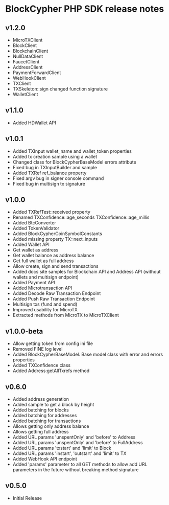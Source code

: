 BlockCypher PHP SDK release notes
=================================

v1.2.0
------
* MicroTXClient
* BlockClient
* BlockchainClient
* NullDataClient
* FaucetClient
* AddressClient
* PaymentForwardClient
* WebHookClient
* TXClient
* TXSkeleton::sign changed function signature
* WalletClient

v1.1.0
------
* Added HDWallet API

v1.0.1
------

* Added TXInput wallet_name and wallet_token properties
* Added tx creation sample using a wallet
* Changed class for BlockCypherBaseModel errors attribute
* Fixed bug in TXInputBuilder and sample
* Added TXRef ref_balance property
* Fixed argv bug in signer console command
* Fixed bug in multisign tx signature

v1.0.0
------

* Added TXRefTest::received property
* Renamed TXConfidence::age_seconds TXConfidence::age_millis
* Added BtcConverter
* Added TokenValidator
* Added BlockCypherCoinSymbolConstants
* Added missing property TX::next_inputs
* Added Wallet API
* Get wallet as address
* Get wallet balance as address balance
* Get full wallet as full address
* Allow create, sign and send transactions
* Added docs site samples for Blockchain API and Address API (without wallets and multisign endpoint)
* Added Payment API
* Added Microtransaction API
* Added Decode Raw Transaction Endpoint
* Added Push Raw Transaction Endpoint
* Multisign txs (fund and spend)
* Improved usability for MicroTX
* Extracted methods from MicroTX to MicroTXClient

v1.0.0-beta
-----------

* Allow getting token from config ini file
* Removed FINE log level
* Added BlockCypherBaseModel. Base model class with error and errors properties
* Added TXConfidence class
* Added Address:getAllTxrefs method

v0.6.0
------
* Added address generation
* Added sample to get a block by height
* Added batching for blocks
* Added batching for addresses
* Added batching for transactions
* Allows getting only address balance
* Allows getting full address
* Added URL params 'unspentOnly' and 'before' to Address
* Added URL params 'unspentOnly' and 'before' to FullAddress
* Added URL params 'txstart' and 'limit' to Block
* Added URL params 'instart', 'outstart' and 'limit' to TX
* Added WebHook API endpoint
* Added 'params' parameter to all GET methods to allow add URL parameters in the future without breaking method signature

v0.5.0
------
* Initial Release